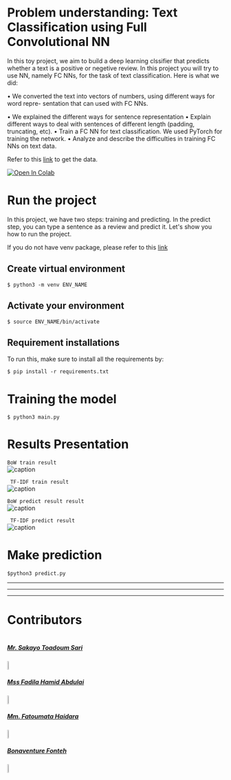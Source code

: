 # Problem understanding: Text Classification using Full Convolutional NN #
In this toy project, we aim to build a deep learning clssifier that predicts whether a text is a positive or negetive review.
In this project you will try to use NN, namely FC NNs, for the task of
text classification. Here is what we did:

• We converted the text into vectors of numbers, using different ways for word repre-
sentation that can used with FC NNs.

• We explained the different ways for sentence representation 
• Explain different ways to deal with sentences of different length (padding, truncating, etc).
• Train a FC NN for text classification.  We used PyTorch for training the network.
• Analyze and describe the difficulties in training FC NNs on text data. </br>

Refer to this [link](https://www.kaggle.com/datasets/prakharrathi25/google-play-store-reviews) to get the data.

[![Open In Colab](https://colab.research.google.com/assets/colab-badge.svg)](https://colab.research.google.com/drive/1375jOKvtvyeEcn71kRL5VlmgS36EY4Qi?usp=sharing)

# Run the project #
In this project, we have two steps: training and predicting. In the predict step, you can type a sentence as a review  and predict it. Let's show you how to run the project.

If you do not have venv package, please refer to this [link](https://linuxize.com/post/how-to-create-python-virtual-environments-on-ubuntu-18-04/)
</br>

## Create virtual environment ##

```
$ python3 -m venv ENV_NAME
```
## Activate your environment ##

```
$ source ENV_NAME/bin/activate
```

## Requirement installations ##
To run this, make sure to install all the requirements by:

```
$ pip install -r requirements.txt 
```
# Training the model #

```
$ python3 main.py 
```

# Results Presentation

```BoW train result```  </br>
![caption](figures/bw1.png) 

``` TF-IDF train result```  </br>
![caption](figures/tf-idf.png) 

```BoW predict result result```  </br>
![caption](figures/bw2.png) 

``` TF-IDF predict result```  </br>
![caption](figures/tf-idf2.png) 

# Make prediction #

```
$python3 predict.py
```
___

---
___


# Contributors #
<div style="display:flex;align-items:center">

<div style="display:flex;align-items:center">
    <div>
        <h5> <a href='https://github.com/Toadoum'> Mr. Sakayo Toadoum Sari </a> </h5> <img src="figures/sari.png" height= 7% width= 7%>
<div>
    <h5> <a href='.'> Mss Fadila Hamid Abdulai </a> </h5> <img src="images/cat.0.jpg" height= 7% width= 7%>
    
<div>
    <h5> <a href='.'> Mm. Fatoumata Haidara </a> </h5> <img src="images/cat.0.jpg" height= 7% width= 7%>
<div>
    <h5> <a href='https://github.com/BFonteh'> Bonaventure Fonteh </a> </h5> <img src="figures/fonteh.png" height= 7% width= 7%>
    
</div>
